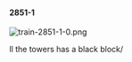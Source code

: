 #### 2851-1
![train-2851-1-0.png](https://github.com/lil-lab/nlvr/raw/master/nlvr/train/images/39/train-2851-1-0.png "train-2851-1-0.png")

ll the towers has a black block/